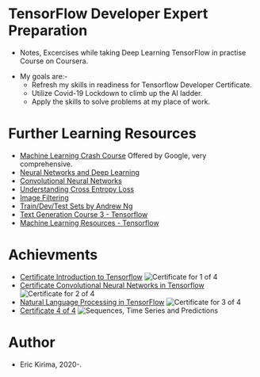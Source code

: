 # TensorFlow Developer Expert Preparation

- Notes, Excercises while taking Deep Learning TensorFlow in practise Course on Coursera.
* My goals are:-
    * Refresh my skills in readiness for Tensorflow Developer Certificate.
    * Utilize Covid-19 Lockdown to climb up the AI ladder.
    * Apply the skills to solve problems at my place of work.

# Further Learning Resources
 * [Machine Learning Crash Course](https://developers.google.com/machine-learning/crash-course) Offered by Google, very comprehensive.
 * [Neural Networks and Deep Learning](https://www.youtube.com/playlist?list=PLkDaE6sCZn6Ec-XTbcX1uRg2_u4xOEky0)
 * [Convolutional Neural Networks](https://www.youtube.com/playlist?list=PLkDaE6sCZn6Gl29AoE31iwdVwSG-KnDzF)
 * [Understanding Cross Entropy Loss](https://gombru.github.io/2018/05/23/cross_entropy_loss/)
 * [Image Filtering](https://lodev.org/cgtutor/filtering.html)
 * [Train/Dev/Test Sets by Andrew Ng](https://www.youtube.com/watch?v=1waHlpKiNyY&list=PLkDaE6sCZn6Hn0vK8co82zjQtt3T2Nkqc)
 * [Text Generation Course 3 - Tensorflow](https://www.tensorflow.org/tutorials/text/text_generation)
 * [Machine Learning Resources - Tensorflow](https://www.tensorflow.org/resources/learn-ml#educational-resources)
 

# Achievments
* [Certificate Introduction to Tensorflow](https://coursera.org/share/9db9ce4cf8560fe388b6eee71a86eec2)
 ![Certificate for 1 of 4](https://coursera-certificate-images.s3.amazonaws.com/25HDLTLAGH8V) 
* [Certificate Convolutional Neural Networks in Tensorflow](https://coursera.org/share/69791674303e876845d3868ab65da54d)
![Certificate for 2 of 4](https://coursera-certificate-images.s3.amazonaws.com/QUKQ3TZFMSAV) 
* [Natural Language Processing in TensorFlow](https://coursera.org/share/a10e51c94316576f188fee3c71b38f15)
![Certificate for 3 of 4](https://coursera-certificate-images.s3.amazonaws.com/AMD9DVLJP5K8) 
* [Certificate 4 of 4](https://coursera.org/share/875c6688cec3ce2550d11ea20e015c2a)
![Sequences, Time Series and Predictions](https://coursera-certificate-images.s3.amazonaws.com/XMT675BSESBU)

# Author
*  Eric Kirima, 2020-. 


